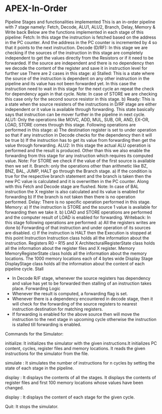 # APEX-In-Order
Pipeline Stages and functionalities implemented
This is an in-order pipeline with 7 stage namely: Fetch, Decode, ALU1, ALU2, Branch, Delay, Memory & Write back 
Below are the functions implemented in each stage of this pipeline:
Fetch: In this stage the instruction is fetched based on the address in the PC counter. And the address in the PC counter is incremented by 4 so that it points to the next instruction.
Decode (D/RF): In this stage we are checking if the sources of the instruction in this stage are completely independent to get the values directly from the Resistors or if it need to be forwarded.
If the source are independent and there is no dependency then we decode the content of the register and save it in instruction level for further use
There are 2 cases in this stage:
a) Stalled: This is a state where the source of the instruction is dependent on any other instruction in the pipeline and its value has not been forwarded yet.
In this case the instruction need to wait in this stage for the next cycle an repeat the check for dependency again in that cycle.
Note: In case of STORE we are checking this case only for the second source resistor in this stage.
b) Ready: This is a state when the source resisters of the instructions in D/RF stage are either independent or it value is available through forwarding.
This state basically says that instruction can be mover further in the pipeline in next cycle.
ALU1: Only the operations like MOVC, ADD, MUL, SUB, OR, AND, EX-OR, LOAD, STORE comes through this stage.
Following operations are performed in this stage:
a) The destination register is set to under operation so that if any instruction in Decode checks for the dependency then it will be true
b) If the instruction has to get its value from forwarding then get the value through forwarding.
ALU2: In this stage the actual ALU operation is performed and the result is produced. Other than this we also enable the forwarding from this stage for any instruction which requires its computed value.
Note: For STORE we check if the value of the first source is available then we set it.
Branch: only the operations other than arithmetic like BZ, BNZ, BAL, JUMP, HALT go through the Branch stage.
a) If the condition is true for the respective branch statement and the branch is taken then the new PC value is calculated and it is overwritten in the PC counter. Along with this Fetch and Decode stage are flushed.
Note: In case of BAL instruction the X register is also calculated and its value is enabled for forwarding
b) If the branch is not taken then there is no operation performed.
Delay: There is no specific operation performed in this stage.
Memory:
a) If the instruction is STORE and the source 1 value is available for forwarding then we take it.
b) LOAD and STORE operations are performed and the computer result of LOAD is enabled for forwarding.
Writeback: In this stage following operations are performed:
a) All the registers writes are done
b) Forwarding of that instruction and under operation of its sources are disabled.
c) If the instruction is HALT then the Execution is stopped at this point
Instruction
Instruction class holds all the information about the instruction.
Registers R0 – R15 and X
ArchitecturalRegisterState class holds all the information about the register files and X register.
Memory
MemoryRegisterState class holds all the information about the memory locations. The 1000 memory locations each of 4 bytes wide
Display Stage
DisplayStage class holds all the information about the content of each pipeline cycle.
Stall
- In Decode R/F stage, whenever the source registers has dependency and value has yet to be forwarded then stalling of an instruction takes place.
Forwarding Logic
- Whenever the result is computed, a forwarding flag is set.
- Whenever there is a dependency encountered in decode stage, then it will check for the forwarding of the source registers to nearest instruction destination for matching registers.
- If forwarding is enabled for the above source then will move the instruction to the next stage in upcoming cycle otherwise the instruction is stalled till forwarding is enabled.






Commands for the Simulator:

initialize: It initializes the simulator with the given instructions.It initializes PC content, cycles, register files and memory locations. It reads the given instructions for the simulator from the file.

simulate <n>: It simulates the number of instructions for n cycles by setting the state of each stage in the pipeline.

display : It displays the contents of all the stages. It displays the contents of register files and first 100 memory locations whose values have been changed.

display <n> : It displays the content of each stage for the given cycle.

Quit: It stops the simulator.
